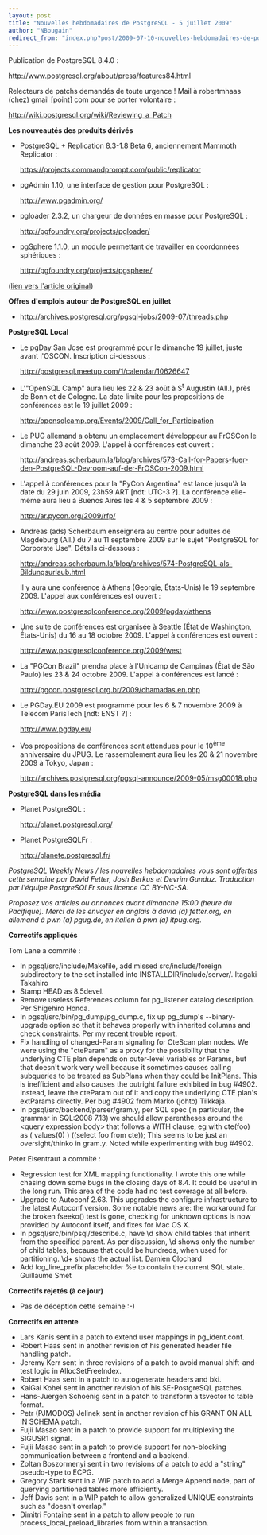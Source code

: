 ```yaml
---
layout: post
title: "Nouvelles hebdomadaires de PostgreSQL - 5 juillet 2009"
author: "NBougain"
redirect_from: "index.php?post/2009-07-10-nouvelles-hebdomadaires-de-postgresql-5-juillet-2009 "
---
```



<p>Publication de PostgreSQL 8.4.0&nbsp;: 

<a target="_blank" href="http://www.postgresql.org/about/press/features84.html">http://www.postgresql.org/about/press/features84.html</a></p>

<p>Relecteurs de patchs demand&eacute;s de toute urgence&nbsp;! Mail &agrave; robertmhaas (chez) gmail [point] com pour se porter volontaire&nbsp;: 

<a target="_blank" href="http://wiki.postgresql.org/wiki/Reviewing_a_Patch">http://wiki.postgresql.org/wiki/Reviewing_a_Patch</a></p>

<p><strong>Les nouveaut&eacute;s des produits d&eacute;riv&eacute;s</strong></p>

<ul>

<li>PostgreSQL + Replication 8.3-1.8 Beta 6, anciennement Mammoth Replicator&nbsp;: 

<a target="_blank" href="https://projects.commandprompt.com/public/replicator">https://projects.commandprompt.com/public/replicator</a></li>

<li>pgAdmin 1.10, une interface de gestion pour PostgreSQL&nbsp;: 

<a target="_blank" href="http://www.pgadmin.org/">http://www.pgadmin.org/</a></li>

<li>pgloader 2.3.2, un chargeur de donn&eacute;es en masse pour PostgreSQL&nbsp;: 

<a target="_blank" href="http://pgfoundry.org/projects/pgloader/">http://pgfoundry.org/projects/pgloader/</a></li>

<li>pgSphere 1.1.0, un module permettant de travailler en coordonn&eacute;es sph&eacute;riques&nbsp;: 

<a target="_blank" href="http://pgfoundry.org/projects/pgsphere/">http://pgfoundry.org/projects/pgsphere/</a></li>

</ul>

<p>(<a target="_blank" href="http://www.postgresql.org/community/weeklynews/pwn20090705">lien vers l'article original</a>)</p>

<!--more-->


<p><strong>Offres d'emplois autour de PostgreSQL en juillet</strong></p>

<ul>

<li><a target="_blank" href="http://archives.postgresql.org/pgsql-jobs/2009-07/threads.php">http://archives.postgresql.org/pgsql-jobs/2009-07/threads.php</a></li>

</ul>

<p><strong>PostgreSQL Local</strong></p>

<ul>

<li>Le pgDay San Jose est programm&eacute; pour le dimanche 19 juillet, juste avant l'OSCON. Inscription ci-dessous&nbsp;: 

<a target="_blank" href="http://postgresql.meetup.com/1/calendar/10626647">http://postgresql.meetup.com/1/calendar/10626647</a></li>

<li>L'"OpenSQL Camp" aura lieu les 22 &amp; 23 ao&ucirc;t &agrave; S<sup>t</sup> Augustin (All.), pr&egrave;s de Bonn et de Cologne. La date limite pour les propositions de conf&eacute;rences est le 19 juillet 2009&nbsp;: 

<a target="_blank" href="http://opensqlcamp.org/Events/2009/Call_for_Participation">http://opensqlcamp.org/Events/2009/Call_for_Participation</a></li>

<li>Le PUG allemand a obtenu un emplacement d&eacute;veloppeur au FrOSCon le dimanche 23 ao&ucirc;t 2009. L'appel &agrave; conf&eacute;rences est ouvert&nbsp;: 

<a target="_blank" href="http://andreas.scherbaum.la/blog/archives/573-Call-for-Papers-fuer-den-PostgreSQL-Devroom-auf-der-FrOSCon-2009.html">http://andreas.scherbaum.la/blog/archives/573-Call-for-Papers-fuer-den-PostgreSQL-Devroom-auf-der-FrOSCon-2009.html</a></li>

<li>L'appel &agrave; conf&eacute;rences pour la "PyCon Argentina" est lanc&eacute; jusqu'&agrave; la date du 29 juin 2009, 23h59 ART [ndt: UTC-3 ?]. La conf&eacute;rence elle-m&ecirc;me aura lieu &agrave; Buenos Aires les 4 &amp; 5 septembre 2009&nbsp;: 

<a target="_blank" href="http://ar.pycon.org/2009/rfp/">http://ar.pycon.org/2009/rfp/</a></li>

<li>Andreas (ads) Scherbaum enseignera au centre pour adultes de Magdeburg (All.) du 7 au 11 septembre 2009 sur le sujet "PostgreSQL for Corporate Use". D&eacute;tails ci-dessous&nbsp;: 

<a target="_blank" href="http://andreas.scherbaum.la/blog/archives/574-PostgreSQL-als-Bildungsurlaub.html">http://andreas.scherbaum.la/blog/archives/574-PostgreSQL-als-Bildungsurlaub.html</a></li>

<li style="list-style: none; display: inline">

<p>Il y aura une conf&eacute;rence &agrave; Athens (Georgie, &Eacute;tats-Unis) le 19 septembre 2009. L'appel aux conf&eacute;rences est ouvert&nbsp;: 

<a target="_blank" href="http://www.postgresqlconference.org/2009/pgday/athens">http://www.postgresqlconference.org/2009/pgday/athens</a></p>

</li>

<li>Une suite de conf&eacute;rences est organis&eacute;e &agrave; Seattle (&Eacute;tat de Washington, &Eacute;tats-Unis) du 16 au 18 octobre 2009. L'appel &agrave; conf&eacute;rences est ouvert&nbsp;: 

<a target="_blank" href="http://www.postgresqlconference.org/2009/west">http://www.postgresqlconference.org/2009/west</a></li>

<li>La "PGCon Brazil" prendra place &agrave; l'Unicamp de Campinas (&Eacute;tat de S&atilde;o Paulo) les 23 &amp; 24 octobre 2009. L'appel &agrave; conf&eacute;rences est lanc&eacute;&nbsp;: 

<a target="_blank" href="http://pgcon.postgresql.org.br/2009/chamadas.en.php">http://pgcon.postgresql.org.br/2009/chamadas.en.php</a></li>

<li>Le PGDay.EU 2009 est programm&eacute; pour les 6 &amp; 7 novembre 2009 &agrave; Telecom ParisTech [ndt: ENST ?]&nbsp;: 

<a target="_blank" href="http://www.pgday.eu/">http://www.pgday.eu/</a></li>

<li>Vos propositions de conf&eacute;rences sont attendues pour le 10<sup>&egrave;me</sup> anniversaire du JPUG. Le rassemblement aura lieu les 20 &amp; 21 novembre 2009 &agrave; Tokyo, Japan&nbsp;: 

<a target="_blank" href="http://archives.postgresql.org/pgsql-announce/2009-05/msg00018.php">http://archives.postgresql.org/pgsql-announce/2009-05/msg00018.php</a></li>

</ul>

<p><strong>PostgreSQL dans les m&eacute;dia</strong></p>

<ul>

<li>Planet PostgreSQL&nbsp;: 

<a target="_blank" href="http://planet.postgresql.org/">http://planet.postgresql.org/</a></li>

<li>Planet PostgreSQLFr&nbsp;: 

<a target="_blank" href="http://planete.postgresql.fr/">http://planete.postgresql.fr/</a></li>

</ul>

<p><i>PostgreSQL Weekly News / les nouvelles hebdomadaires vous sont offertes cette semaine par David Fetter, Josh Berkus et Devrim Gunduz. Traduction par l'&eacute;quipe PostgreSQLFr sous licence CC BY-NC-SA.</i></p>

<p><i>Proposez vos articles ou annonces avant dimanche 15:00 (heure du Pacifique). Merci de les envoyer en anglais &agrave; david (a) fetter.org, en allemand &agrave; pwn (a) pgug.de, en italien &agrave; pwn (a) itpug.org.</i></p>

<p><strong>Correctifs appliqu&eacute;s</strong></p>

<p>Tom Lane a commit&eacute;&nbsp;:</p>

<ul>

<li>In pgsql/src/include/Makefile, add missed src/include/foreign subdirectory to the set installed into INSTALLDIR/include/server/. Itagaki Takahiro</li>

<li>Stamp HEAD as 8.5devel.</li>

<li>Remove useless References column for pg_listener catalog description. Per Shigehiro Honda.</li>

<li>In pgsql/src/bin/pg_dump/pg_dump.c, fix up pg_dump's --binary-upgrade option so that it behaves properly with inherited columns and check constraints. Per my recent trouble report.</li>

<li>Fix handling of changed-Param signaling for CteScan plan nodes. We were using the "cteParam" as a proxy for the possibility that the underlying CTE plan depends on outer-level variables or Params, but that doesn't work very well because it sometimes causes calling subqueries to be treated as SubPlans when they could be InitPlans. This is inefficient and also causes the outright failure exhibited in bug #4902. Instead, leave the cteParam out of it and copy the underlying CTE plan's extParams directly. Per bug #4902 from Marko (johto) Tiikkaja.</li>

<li>In pgsql/src/backend/parser/gram.y, per SQL spec (in particular, the grammar in SQL:2008 7.13) we should allow parentheses around the &lt;query expression body&gt; that follows a WITH clause, eg with cte(foo) as ( values(0) ) ((select foo from cte)); This seems to be just an oversight/thinko in gram.y. Noted while experimenting with bug #4902.</li>

</ul>

<p>Peter Eisentraut a commit&eacute;&nbsp;:</p>

<ul>

<li>Regression test for XML mapping functionality. I wrote this one while chasing down some bugs in the closing days of 8.4. It could be useful in the long run. This area of the code had no test coverage at all before.</li>

<li>Upgrade to Autoconf 2.63. This upgrades the configure infrastructure to the latest Autoconf version. Some notable news are: the workaround for the broken fseeko() test is gone, checking for unknown options is now provided by Autoconf itself, and fixes for Mac OS X.</li>

<li>In pgsql/src/bin/psql/describe.c, have \d show child tables that inherit from the specified parent. As per discussion, \d shows only the number of child tables, because that could be hundreds, when used for partitioning. \d+ shows the actual list. Damien Clochard</li>

<li>Add log_line_prefix placeholder %e to contain the current SQL state. Guillaume Smet</li>

</ul>

<p><strong>Correctifs rejet&eacute;s (&agrave; ce jour)</strong></p>

<ul>

<li>Pas de d&eacute;ception cette semaine&nbsp;:-)</li>

</ul>

<p><strong>Correctifs en attente</strong></p>

<ul>

<li>Lars Kanis sent in a patch to extend user mappings in pg_ident.conf.</li>

<li>Robert Haas sent in another revision of his generated header file handling patch.</li>

<li>Jeremy Kerr sent in three revisions of a patch to avoid manual shift-and-test logic in AllocSetFreeIndex.</li>

<li>Robert Haas sent in a patch to autogenerate headers and bki.</li>

<li>KaiGai Kohei sent in another revision of his SE-PostgreSQL patches.</li>

<li>Hans-Juergen Schoenig sent in a patch to transform a tsvector to table format.</li>

<li>Petr (PJMODOS) Jelinek sent in another revision of his GRANT ON ALL IN SCHEMA patch.</li>

<li>Fujii Masao sent in a patch to provide support for multiplexing the SIGUSR1 signal.</li>

<li>Fujii Masao sent in a patch to provide support for non-blocking communication between a frontend and a backend.</li>

<li>Zoltan Boszormenyi sent in two revisions of a patch to add a "string" pseudo-type to ECPG.</li>

<li>Gregory Stark sent in a WIP patch to add a Merge Append node, part of querying partitioned tables more efficiently.</li>

<li>Jeff Davis sent in a WIP patch to allow generalized UNIQUE constraints such as "doesn't overlap."</li>

<li>Dimitri Fontaine sent in a patch to allow people to run process_local_preload_libraries from within a transaction.</li>

</ul>